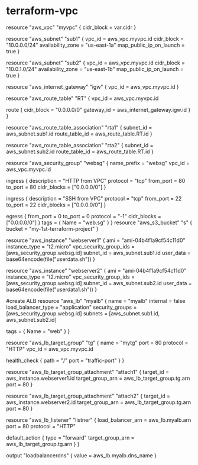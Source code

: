 # terraform-vpc

resource "aws_vpc" "myvpc" {
  cidr_block = var.cidr
}

resource "aws_subnet" "sub1" {
  vpc_id                  = aws_vpc.myvpc.id
  cidr_block              = "10.0.0.0/24"
  availability_zone       = "us-east-1a"
  map_public_ip_on_launch = true
}

resource "aws_subnet" "sub2" {
  vpc_id                  = aws_vpc.myvpc.id
  cidr_block              = "10.0.1.0/24"
  availability_zone       = "us-east-1b"
  map_public_ip_on_launch = true
}

resource "aws_internet_gateway" "igw" {
  vpc_id = aws_vpc.myvpc.id
}

resource "aws_route_table" "RT" {
  vpc_id = aws_vpc.myvpc.id

  route {
    cidr_block = "0.0.0.0/0"
    gateway_id = aws_internet_gateway.igw.id
  }
}

resource "aws_route_table_association" "rta1" {
  subnet_id      = aws_subnet.sub1.id
  route_table_id = aws_route_table.RT.id
}

resource "aws_route_table_association" "rta2" {
  subnet_id      = aws_subnet.sub2.id
  route_table_id = aws_route_table.RT.id
}

resource "aws_security_group" "websg" {
  name_prefix = "websg"
  vpc_id      = aws_vpc.myvpc.id

  ingress {
    description = "HTTP from VPC"
    protocol    = "tcp"
    from_port   = 80
    to_port     = 80
    cidr_blocks = ["0.0.0.0/0"]
  }

  ingress {
    description = "SSH from VPC"
    protocol    = "tcp"
    from_port   = 22
    to_port     = 22
    cidr_blocks = ["0.0.0.0/0"]
  }

  egress {
    from_port   = 0
    to_port     = 0
    protocol    = "-1"
    cidr_blocks = ["0.0.0.0/0"]
  }
  tags = {
    Name = "web.sg"
  }
}
resource "aws_s3_bucket" "s" {
  bucket = "my-1st-terraform-project"
}

resource "aws_instance" "webserver1" {
  ami                    = "ami-04b4f1a9cf54c11d0"
  instance_type          = "t2.micro"
  vpc_security_group_ids = [aws_security_group.websg.id]
  subnet_id              = aws_subnet.sub1.id
  user_data              = base64encode(file("userdata.sh"))
}


resource "aws_instance" "webserver2" {
  ami                    = "ami-04b4f1a9cf54c11d0"
  instance_type          = "t2.micro"
  vpc_security_group_ids = [aws_security_group.websg.id]
  subnet_id              = aws_subnet.sub2.id
  user_data              = base64encode(file("userdata1.sh"))
}

#create ALB
resource "aws_lb" "myalb" {
  name               = "myalb"
  internal           = false
  load_balancer_type = "application"
  security_groups    = [aws_security_group.websg.id]
  subnets            = [aws_subnet.sub1.id, aws_subnet.sub2.id]

  tags = {
    Name = "web"
  }
}

resource "aws_lb_target_group" "tg" {
  name     = "mytg"
  port     = 80
  protocol = "HTTP"
  vpc_id   = aws_vpc.myvpc.id

  health_check {
    path = "/"
    port = "traffic-port"
  }
}

resource "aws_lb_target_group_attachment" "attach1" {
  target_id        = aws_instance.webserver1.id
  target_group_arn = aws_lb_target_group.tg.arn
  port             = 80
}

resource "aws_lb_target_group_attachment" "attach2" {
  target_id        = aws_instance.webserver2.id
  target_group_arn = aws_lb_target_group.tg.arn
  port             = 80
}

resource "aws_lb_listener" "listner" {
  load_balancer_arn = aws_lb.myalb.arn
  port              = 80
  protocol          = "HTTP"

  default_action {
    type             = "forward"
    target_group_arn = aws_lb_target_group.tg.arn
  }
}

output "loadbalancerdns" {
  value = aws_lb.myalb.dns_name
}